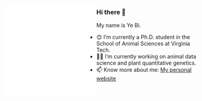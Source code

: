 <p align="left">
<img src="https://github.com/yebigithub/yebigithub/blob/main/IMG_0726.GIF" align="left">
  
<p align="left">

### Hi there 👋
My name is Ye Bi.
 - 😊 I’m currently a Ph.D. student in the School of Animal Sciences at Virginia Tech.  
 - 🌱🐮 I’m currently working on animal data science and plant quantitative genetics.  
 - 📫 Know more about me: [My personal website](https://yebigithub.github.io/)  

</p> 
